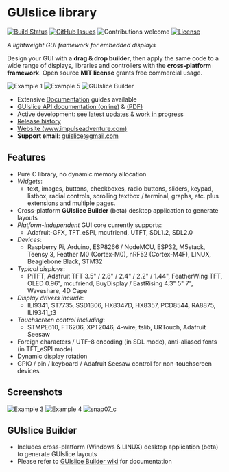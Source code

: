 # GUIslice library #
[![Build Status](https://travis-ci.org/ImpulseAdventure/GUIslice.svg?branch=master)](https://travis-ci.org/ImpulseAdventure/GUIslice)
[![GitHub Issues](https://img.shields.io/github/issues/ImpulseAdventure/GUIslice.svg)](https://github.com/ImpulseAdventure/GUIslice/issues)
![Contributions welcome](https://img.shields.io/badge/contributions-welcome-orange.svg)
[![License](https://img.shields.io/badge/license-MIT-blue.svg)](https://opensource.org/licenses/MIT)

*A lightweight GUI framework for embedded displays*

Design your GUI with a **drag & drop builder**, then apply the same code to a wide range of displays, libraries and controllers with the **cross-platform framework**. Open source **MIT license** grants free commercial usage.

![Example 1](http://www.impulseadventure.com/elec/images/sdl_menu1.png)
![Example 5](http://www.impulseadventure.com/elec/images/guislice-ctrl2.png)
![GUIslice Builder](https://user-images.githubusercontent.com/8510097/48395316-c739be80-e6cb-11e8-9dd6-33336f1fca06.PNG)

- Extensive [Documentation](https://github.com/ImpulseAdventure/GUIslice/wiki) guides available
- [GUIslice API documentation (online)](https://impulseadventure.github.io/GUIslice/modules.html) & [(PDF)](https://github.com/ImpulseAdventure/GUIslice/raw/master/docs/GUIslice_ref.pdf)
- Active development: see [latest updates & work in progress](https://github.com/ImpulseAdventure/GUIslice/issues/85)
- [Release history](https://github.com/ImpulseAdventure/GUIslice/releases)
- [Website (www.impulseadventure.com)](https://www.impulseadventure.com/elec/guislice-gui.html)
- **Support email**: guislice@gmail.com

## Features ##
- Pure C library, no dynamic memory allocation
- *Widgets*:
  - text, images, buttons, checkboxes, radio buttons, sliders, keypad, listbox,
  radial controls, scrolling textbox / terminal, graphs, etc. plus extensions and multiple pages.
- Cross-platform **GUIslice Builder** (beta) desktop application to generate layouts
- *Platform-independent* GUI core currently supports:
  - Adafruit-GFX, TFT_eSPI, mcufriend, UTFT, SDL1.2, SDL2.0
- *Devices*:
  - Raspberry Pi, Arduino, ESP8266 / NodeMCU, ESP32, M5stack, Teensy 3, Feather M0 (Cortex-M0), nRF52 (Cortex-M4F), LINUX, Beaglebone Black, STM32
- *Typical displays*:
  - PiTFT, Adafruit TFT 3.5" / 2.8" / 2.4" / 2.2" / 1.44", FeatherWing TFT, OLED 0.96", mcufriend, BuyDisplay / EastRising 4.3" 5" 7", Waveshare, 4D Cape
- *Display drivers include*:
  - ILI9341, ST7735, SSD1306, HX8347D, HX8357, PCD8544, RA8875, ILI9341_t3
- *Touchscreen control including*:
  - STMPE610, FT6206, XPT2046, 4-wire, tslib, URTouch, Adafruit Seesaw
- Foreign characters / UTF-8 encoding (in SDL mode), anti-aliased fonts (in TFT_eSPI mode)
- Dynamic display rotation
- GPIO / pin / keyboard / Adafruit Seesaw control for non-touchscreen devices

## Screenshots ##
![Example 3](http://www.impulseadventure.com/elec/images/guislice-ex06.png)
![Example 4](http://www.impulseadventure.com/elec/images/guislice-ex08.png)
![snap07_c](https://user-images.githubusercontent.com/8510097/48299251-733a9a00-e47f-11e8-87ac-e35be6ba41d1.png)

## GUIslice Builder ##
- Includes cross-platform (Windows & LINUX) desktop application (beta) to generate GUIslice layouts
- Please refer to [GUIslice Builder wiki](https://github.com/ImpulseAdventure/GUIslice/wiki/GUIslice-Builder) for documentation

